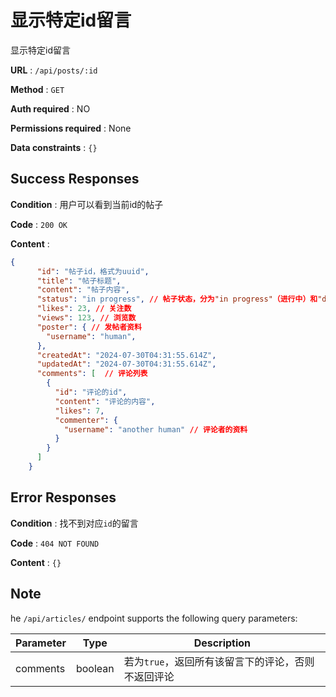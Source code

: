 # 显示特定id留言

显示特定id留言

**URL** : `/api/posts/:id`

**Method** : `GET`

**Auth required** : NO

**Permissions required** : None

**Data constraints** : `{}`

## Success Responses

**Condition** : 用户可以看到当前id的帖子

**Code** : `200 OK`

**Content** : 

```json
{
      "id": "帖子id，格式为uuid",
      "title": "帖子标题",
      "content": "帖子内容",
      "status": "in progress", // 帖子状态，分为"in progress"（进行中）和"done"（已完成）
      "likes": 23, // 关注数
      "views": 123, // 浏览数
      "poster": { // 发帖者资料
        "username": "human", 
      },
      "createdAt": "2024-07-30T04:31:55.614Z", 
      "updatedAt": "2024-07-30T04:31:55.614Z", 
      "comments": [  // 评论列表
        {
          "id": "评论的id", 
          "content": "评论的内容", 
          "likes": 7,
          "commenter": {
            "username": "another human" // 评论者的资料
          }
        }
      ]
    }
```
## Error Responses

**Condition** : 找不到对应`id`的留言

**Code** : `404 NOT FOUND`

**Content** : `{}`

## Note

he `/api/articles/` endpoint supports the following query parameters:

| Parameter | Type   | Description                                      |
|-----------|--------|--------------------------------------------------|
| comments      | boolean |若为`true`，返回所有该留言下的评论，否则不返回评论 |
